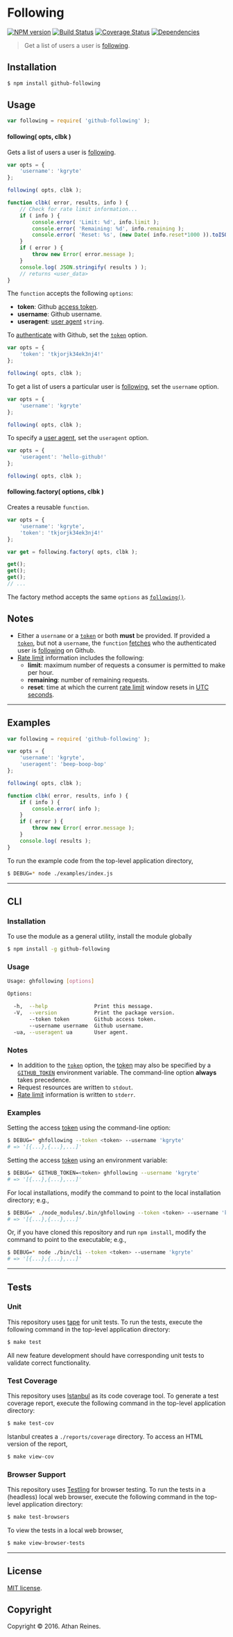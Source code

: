Following
===
[![NPM version][npm-image]][npm-url] [![Build Status][build-image]][build-url] [![Coverage Status][coverage-image]][coverage-url] [![Dependencies][dependencies-image]][dependencies-url]

> Get a list of users a user is [following][github-following].


## Installation

``` bash
$ npm install github-following
```


## Usage

``` javascript
var following = require( 'github-following' );
```

<a name="following"></a>
#### following( opts, clbk )

Gets a list of users a user is [following][github-following].

``` javascript
var opts = {
	'username': 'kgryte'
};

following( opts, clbk );

function clbk( error, results, info ) {
	// Check for rate limit information...
	if ( info ) {
		console.error( 'Limit: %d', info.limit );
		console.error( 'Remaining: %d', info.remaining );
		console.error( 'Reset: %s', (new Date( info.reset*1000 )).toISOString() );
	}
	if ( error ) {
		throw new Error( error.message );
	}
	console.log( JSON.stringify( results ) );
	// returns <user_data>
}
```

The `function` accepts the following `options`:
*	__token__: Github [access token][github-token].
*	__username__: Github username.
*	__useragent__: [user agent][github-user-agent] `string`.

To [authenticate][github-oauth2] with Github, set the [`token`][github-token] option.

``` javascript
var opts = {
	'token': 'tkjorjk34ek3nj4!'
};

following( opts, clbk );
```

To get a list of users a particular user is [following][github-following], set the `username` option.

``` javascript
var opts = {
	'username': 'kgryte'
};

following( opts, clbk );
```

To specify a [user agent][github-user-agent], set the `useragent` option.

``` javascript
var opts = {
	'useragent': 'hello-github!'
};

following( opts, clbk );
```


#### following.factory( options, clbk )

Creates a reusable `function`.

``` javascript
var opts = {
	'username': 'kgryte',
	'token': 'tkjorjk34ek3nj4!'
};

var get = following.factory( opts, clbk );

get();
get();
get();
// ...
```

The factory method accepts the same `options` as [`following()`](#following).


## Notes

*	Either a `username` or a [`token`][github-token] or both __must__ be provided. If provided a [`token`][github-token], but not a `username`, the `function` [fetches][github-get] who the authenticated user is [following][github-following] on Github.
*	[Rate limit][github-rate-limit] information includes the following:
	-	__limit__: maximum number of requests a consumer is permitted to make per hour.
	-	__remaining__: number of remaining requests.
	-	__reset__: time at which the current [rate limit][github-rate-limit] window resets in [UTC seconds][unix-time].


---
## Examples

``` javascript
var following = require( 'github-following' );

var opts = {
	'username': 'kgryte',
	'useragent': 'beep-boop-bop'
};

following( opts, clbk );

function clbk( error, results, info ) {
	if ( info ) {
		console.error( info );
	}
	if ( error ) {
		throw new Error( error.message );
	}
	console.log( results );
}
```

To run the example code from the top-level application directory,

``` bash
$ DEBUG=* node ./examples/index.js
```


---
## CLI

### Installation

To use the module as a general utility, install the module globally

``` bash
$ npm install -g github-following
```


### Usage

``` bash
Usage: ghfollowing [options] 

Options:

  -h,  --help               Print this message.
  -V,  --version            Print the package version.
       --token token        Github access token.
       --username username  Github username.
  -ua, --useragent ua       User agent.
```


### Notes

*	In addition to the [`token`][github-token] option, the [token][github-token] may also be specified by a [`GITHUB_TOKEN`][github-token] environment variable. The command-line option __always__ takes precedence.
*	Request resources are written to `stdout`.
*	[Rate limit][github-rate-limit] information is written to `stderr`.


### Examples

Setting the access [token][github-token] using the command-line option:

``` bash
$ DEBUG=* ghfollowing --token <token> --username 'kgryte'
# => '[{...},{...},...]'
```

Setting the access [token][github-token] using an environment variable:

``` bash
$ DEBUG=* GITHUB_TOKEN=<token> ghfollowing --username 'kgryte'
# => '[{...},{...},...]'
```

For local installations, modify the command to point to the local installation directory; e.g., 

``` bash
$ DEBUG=* ./node_modules/.bin/ghfollowing --token <token> --username 'kgryte'
# => '[{...},{...},...]'
```

Or, if you have cloned this repository and run `npm install`, modify the command to point to the executable; e.g., 

``` bash
$ DEBUG=* node ./bin/cli --token <token> --username 'kgryte'
# => '[{...},{...},...]'
```


---
## Tests

### Unit

This repository uses [tape][tape] for unit tests. To run the tests, execute the following command in the top-level application directory:

``` bash
$ make test
```

All new feature development should have corresponding unit tests to validate correct functionality.


### Test Coverage

This repository uses [Istanbul][istanbul] as its code coverage tool. To generate a test coverage report, execute the following command in the top-level application directory:

``` bash
$ make test-cov
```

Istanbul creates a `./reports/coverage` directory. To access an HTML version of the report,

``` bash
$ make view-cov
```


### Browser Support

This repository uses [Testling][testling] for browser testing. To run the tests in a (headless) local web browser, execute the following command in the top-level application directory:

``` bash
$ make test-browsers
```

To view the tests in a local web browser,

``` bash
$ make view-browser-tests
```

<!-- [![browser support][browsers-image]][browsers-url] -->


---
## License

[MIT license](http://opensource.org/licenses/MIT).


## Copyright

Copyright &copy; 2016. Athan Reines.


[npm-image]: http://img.shields.io/npm/v/github-following.svg
[npm-url]: https://npmjs.org/package/github-following

[build-image]: http://img.shields.io/travis/kgryte/github-following/master.svg
[build-url]: https://travis-ci.org/kgryte/github-following

[coverage-image]: https://img.shields.io/codecov/c/github/kgryte/github-following/master.svg
[coverage-url]: https://codecov.io/github/kgryte/github-following?branch=master

[dependencies-image]: http://img.shields.io/david/kgryte/github-following.svg
[dependencies-url]: https://david-dm.org/kgryte/github-following

[dev-dependencies-image]: http://img.shields.io/david/dev/kgryte/github-following.svg
[dev-dependencies-url]: https://david-dm.org/dev/kgryte/github-following

[github-issues-image]: http://img.shields.io/github/issues/kgryte/github-following.svg
[github-issues-url]: https://github.com/kgryte/github-following/issues

[tape]: https://github.com/substack/tape
[istanbul]: https://github.com/gotwarlost/istanbul
[testling]: https://ci.testling.com

[unix-time]: http://en.wikipedia.org/wiki/Unix_time

[github-get]: https://github.com/kgryte/github-get
[github-following]: https://developer.github.com/v3/users/followers/
[github-api]: https://developer.github.com/v3/
[github-token]: https://github.com/settings/tokens/new
[github-oauth2]: https://developer.github.com/v3/#oauth2-token-sent-in-a-header
[github-user-agent]: https://developer.github.com/v3/#user-agent-required
[github-rate-limit]: https://developer.github.com/v3/rate_limit/